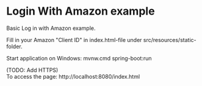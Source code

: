 # Login With Amazon example
Basic Log in with Amazon example.

Fill in your Amazon "Client ID" in index.html-file under src/resources/static-folder.

Start application on Windows:
mvnw.cmd spring-boot:run

(TODO: Add HTTPS)<br/>
To access the page: http://localhost:8080/index.html
